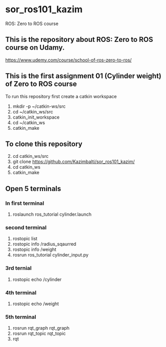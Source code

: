 # sor_ros101_kazim
ROS: Zero to ROS course  

## This is the repository about ROS: Zero to ROS course on Udamy.
https://www.udemy.com/course/school-of-ros-zero-to-ros/

## This is the first assignment 01 (Cylinder weight) of Zero to ROS course
To run this repository first create a catkin workspace
1. mkdir -p ~/catkin-ws/src
2. cd ~/catkin_ws/src
3. catkin_init_workspace
4. cd ~/catkin_ws
5. catkin_make 


## To clone this repository 
2. cd catkin_ws/src
2. git clone https://github.com/Kazimbalti/sor_ros101_kazim/
3. cd catkin_ws
4. catkin_make

## Open 5 terminals
### In first terminal
1. roslaunch ros_tutorial cylinder.launch

### second terminal
1. rostopic list
2. rostopic info /radius_sqaurred
3. rostopic info /weight
4. rosrun ros_tutorial cylinder_input.py

### 3rd ternial
1. rostopic echo /cylinder

### 4th terminal 
1. rostopic echo /weight

### 5th terminal
1. rosrun rqt_graph rqt_graph
2. rosrun rqt_topic rqt_topic
3. rqt

